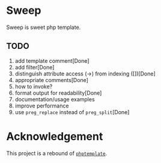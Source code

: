 # Sweep

Sweep is sweet php template.

## TODO

1. add template comment[Done]
2. add filter[Done]
3. distinguish attribute access (->) from indexing ([])[Done]
4. appropriate comments[Done]
5. how to invoke?
6. format output for readability[Done]
7. documentation/usage examples
8. improve performance
9. use `preg_replace` instead of `preg_split`[Done]

# Acknowledgement

This project is a rebound of [`phptemplate`](https://github.com/lutaf/phptemplate).
